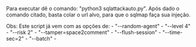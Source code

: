 Para executar dê o comando: "python3 sqlattackauto.py". Após dado o comando citado, basta colar o url alvo, para que o sqlmap faça sua injeção.

Obs: Este script já vem com as opções de: - "--random-agent" - "--level 4" - "--risk 2" - "--tamper=space2comment" - "--flush-session" - "--time-sec=2" - "--batch" -
